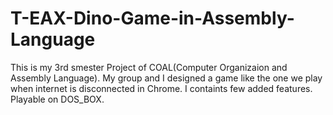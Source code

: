 # T-EAX-Dino-Game-in-Assembly-Language
This is my 3rd smester Project of COAL(Computer Organizaion and Assembly Language). My group and I designed a game like the one we play when internet is disconnected in Chrome. I containts few added features. Playable on DOS_BOX. 
